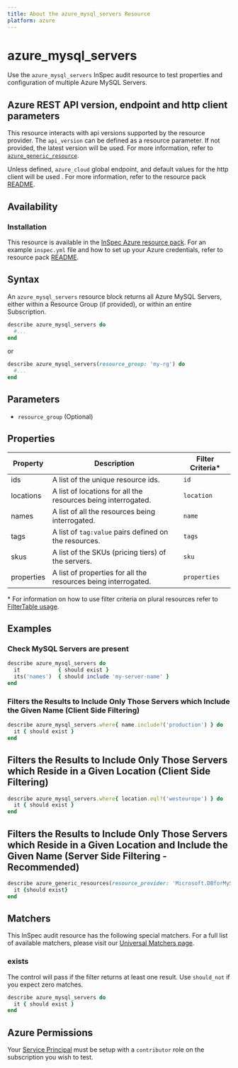 ```yaml
---
title: About the azure_mysql_servers Resource
platform: azure
---
```


# azure_mysql_servers

Use the `azure_mysql_servers` InSpec audit resource to test properties and configuration of multiple Azure MySQL Servers.

## Azure REST API version, endpoint and http client parameters

This resource interacts with api versions supported by the resource provider.
The `api_version` can be defined as a resource parameter.
If not provided, the latest version will be used.
For more information, refer to [`azure_generic_resource`](azure_generic_resource.md).

Unless defined, `azure_cloud` global endpoint, and default values for the http client will be used .
For more information, refer to the resource pack [README](../../README.md). 

## Availability

### Installation

This resource is available in the [InSpec Azure resource pack](https://github.com/inspec/inspec-azure). 
For an example `inspec.yml` file and how to set up your Azure credentials, refer to resource pack [README](../../README.md#Service-Principal).

## Syntax

An `azure_mysql_servers` resource block returns all Azure MySQL Servers, either within a Resource Group (if provided), or within an entire Subscription.
```ruby
describe azure_mysql_servers do
  #...
end
```
or
```ruby
describe azure_mysql_servers(resource_group: 'my-rg') do
  #...
end
```
## Parameters

- `resource_group` (Optional)

## Properties

|Property       | Description                                                                          | Filter Criteria<superscript>*</superscript> |
|---------------|--------------------------------------------------------------------------------------|-----------------|
| ids           | A list of the unique resource ids.                                                   | `id`            |
| locations     | A list of locations for all the resources being interrogated.                        | `location`      |
| names         | A list of all the resources being interrogated.                                      | `name`          |
| tags          | A list of `tag:value` pairs defined on the resources.                                | `tags`          |
| skus          | A list of the SKUs (pricing tiers) of the servers.                                   | `sku`           |
| properties    | A list of properties for all the resources being interrogated.                       | `properties`    |

<superscript>*</superscript> For information on how to use filter criteria on plural resources refer to [FilterTable usage](https://github.com/inspec/inspec/blob/master/docs/dev/filtertable-usage.md#a-where-method-you-can-call-with-hash-params-with-loose-matching).

## Examples

### Check MySQL Servers are present
```ruby
describe azure_mysql_servers do
  it            { should exist }
  its('names')  { should include 'my-server-name' }
end
```
### Filters the Results to Include Only Those Servers which Include the Given Name (Client Side Filtering)
```ruby
describe azure_mysql_servers.where{ name.include?('production') } do
  it { should exist }
end
```
## Filters the Results to Include Only Those Servers which Reside in a Given Location (Client Side Filtering)
```ruby
describe azure_mysql_servers.where{ location.eql?('westeurope') } do
  it { should exist }
end
```    
## Filters the Results to Include Only Those Servers which Reside in a Given Location and Include the Given Name (Server Side Filtering - Recommended)
```ruby
describe azure_generic_resources(resource_provider: 'Microsoft.DBforMySQL/servers', substring_of_name: 'production', location: 'westeurope') do
  it {should exist}  
end
```
## Matchers

This InSpec audit resource has the following special matchers. For a full list of available matchers, please visit our [Universal Matchers page](https://www.inspec.io/docs/reference/matchers/).

### exists

The control will pass if the filter returns at least one result. Use `should_not` if you expect zero matches.
```ruby
describe azure_mysql_servers do
  it { should exist }
end
```
## Azure Permissions

Your [Service Principal](https://docs.microsoft.com/en-us/azure/azure-resource-manager/resource-group-create-service-principal-portal) must be setup with a `contributor` role on the subscription you wish to test.
